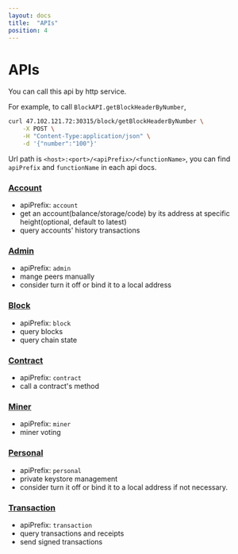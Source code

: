 ```yaml
---
layout: docs
title:  "APIs"
position: 4
---
```


# APIs

You can call this api by http service.

For example, to call `BlockAPI.getBlockHeaderByNumber`, 

```bash
curl 47.102.121.72:30315/block/getBlockHeaderByNumber \
    -X POST \
    -H "Content-Type:application/json" \
    -d '{"number":"100"}'
```
Url path is `<host>:<port>/<apiPrefix>/<functionName>`, you can find `apiPrefix` and `functionName` in each api docs.

### [Account](./account.html)
- apiPrefix: `account`
- get an account(balance/storage/code) by its address at specific height(optional, default to latest)
- query accounts' history transactions

### [Admin](./admin.html)
- apiPrefix: `admin`
- mange peers manually
- consider turn it off or bind it to a local address

### [Block](./block.html)
- apiPrefix: `block`
- query blocks
- query chain state

### [Contract](./contract.html)
- apiPrefix: `contract`
- call a contract's method

### [Miner](./miner.html)
- apiPrefix: `miner`
- miner voting

### [Personal](./personal.html)
- apiPrefix: `personal`
- private keystore management
- consider turn it off or bind it to a local address if not necessary.

### [Transaction](./transaction.html)
- apiPrefix: `transaction`
- query transactions and receipts
- send signed transactions
